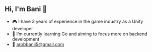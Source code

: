 ## Hi, I'm Bani 👋

- :video_game: I have 3 years of experience in the game industry as a Unity developer
- 🌱 I’m currently learning Go and aiming to focus more on backend development
- :email: arobbanii5@gmail.com

<!-- 📊 **This week I spent my time on** -->

<!--START_SECTION:waka-->
<!--END_SECTION:waka-->